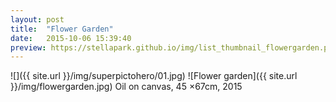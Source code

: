 ```yaml
---
layout: post
title:  "Flower Garden"
date:   2015-10-06 15:39:40
preview: https://stellapark.github.io/img/list_thumbnail_flowergarden.png
---
```


![]({{ site.url }}/img/superpictohero/01.jpg)
![Flower garden]({{ site.url }}/img/flowergarden.jpg)
Oil on canvas, 45 ×67cm, 2015
